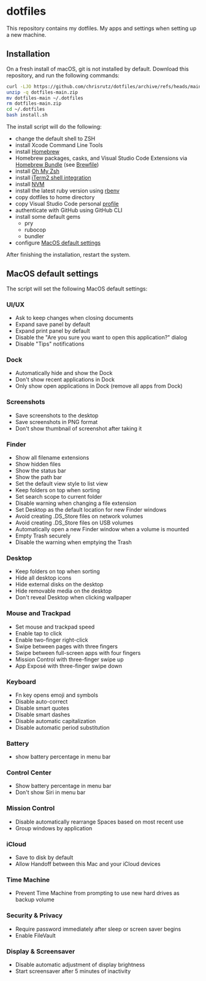 # dotfiles

This repository contains my dotfiles. My apps and settings when setting up a new machine.

## Installation

On a fresh install of macOS, git is not installed by default.
Download this repository, and run the following commands:

```bash
curl -LJO https://github.com/chrisrutz/dotfiles/archive/refs/heads/main.zip
unzip -q dotfiles-main.zip
mv dotfiles-main ~/.dotfiles
rm dotfiles-main.zip
cd ~/.dotfiles
bash install.sh
```

The install script will do the following:

- change the default shell to ZSH
- install Xcode Command Line Tools
- install [Homebrew](https://brew.sh/)
- Homebrew packages, casks, and Visual Studio Code Extensions via [Homebrew Bundle](https://github.com/Homebrew/homebrew-bundle) (see [Brewfile](Brewfile))
- install [Oh My Zsh](https://ohmyz.sh/)
- install [iTerm2 shell integration](https://iterm2.com/documentation-shell-integration.html)
- install [NVM](https://github.com/nvm-sh/nvm)
- install the latest ruby version using [rbenv](https://rbenv.org/)
- copy dotfiles to home directory
- copy Visual Studio Code personal [profile](https://code.visualstudio.com/docs/editor/profiles)
- authenticate with GitHub using GitHub CLI
- install some default gems
  - pry
  - rubocop
  - bundler
- configure [MacOS default settings](#macos-default-settings)

After finishing the installation, restart the system.

## MacOS default settings

The script will set the following MacOS default settings:

### UI/UX

- Ask to keep changes when closing documents
- Expand save panel by default
- Expand print panel by default
- Disable the "Are you sure you want to open this application?" dialog
- Disable "Tips" notifications

### Dock

- Automatically hide and show the Dock
- Don't show recent applications in Dock
- Only show open applications in Dock (remove all apps from Dock)

### Screenshots

- Save screenshots to the desktop
- Save screenshots in PNG format
- Don't show thumbnail of screenshot after taking it

### Finder

- Show all filename extensions
- Show hidden files
- Show the status bar
- Show the path bar
- Set the default view style to list view
- Keep folders on top when sorting
- Set search scope to current folder
- Disable warning when changing a file extension
- Set Desktop as the default location for new Finder windows
- Avoid creating .DS_Store files on network volumes
- Avoid creating .DS_Store files on USB volumes
- Automatically open a new Finder window when a volume is mounted
- Empty Trash securely
- Disable the warning when emptying the Trash

### Desktop

- Keep folders on top when sorting
- Hide all desktop icons
- Hide external disks on the desktop
- Hide removable media on the desktop
- Don't reveal Desktop when clicking wallpaper

### Mouse and Trackpad

- Set mouse and trackpad speed
- Enable tap to click
- Enable two-finger right-click
- Swipe between pages with three fingers
- Swipe between full-screen apps with four fingers
- Mission Control with three-finger swipe up
- App Exposé with three-finger swipe down

### Keyboard

- Fn key opens emoji and symbols
- Disable auto-correct
- Disable smart quotes
- Disable smart dashes
- Disable automatic capitalization
- Disable automatic period substitution

### Battery

- show battery percentage in menu bar

### Control Center

- Show battery percentage in menu bar
- Don't show Siri in menu bar

### Mission Control

- Disable automatically rearrange Spaces based on most recent use
- Group windows by application

### iCloud

- Save to disk by default
- Allow Handoff between this Mac and your iCloud devices

### Time Machine

- Prevent Time Machine from prompting to use new hard drives as backup volume

### Security & Privacy

- Require password immediately after sleep or screen saver begins
- Enable FileVault

### Display & Screensaver

- Disable automatic adjustment of display brightness
- Start screensaver after 5 minutes of inactivity
